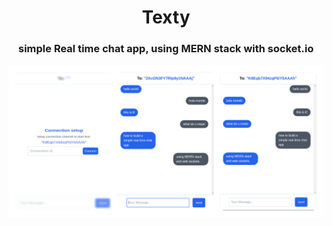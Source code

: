 <h1 align="center">Texty</h1>
<h3 align="center">simple Real time chat app, using MERN stack with socket.io</h3>
<img align="center" src="screenshots/appframes.png" alt="the app frames screenshot"/>